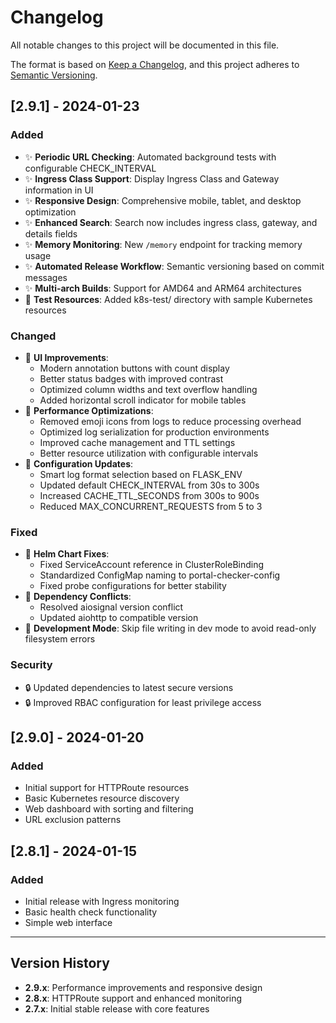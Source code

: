 # Changelog

All notable changes to this project will be documented in this file.

The format is based on [Keep a Changelog](https://keepachangelog.com/en/1.0.0/),
and this project adheres to [Semantic Versioning](https://semver.org/spec/v2.0.0.html).

## [2.9.1] - 2024-01-23

### Added
- ✨ **Periodic URL Checking**: Automated background tests with configurable CHECK_INTERVAL
- ✨ **Ingress Class Support**: Display Ingress Class and Gateway information in UI
- ✨ **Responsive Design**: Comprehensive mobile, tablet, and desktop optimization
- ✨ **Enhanced Search**: Search now includes ingress class, gateway, and details fields
- ✨ **Memory Monitoring**: New `/memory` endpoint for tracking memory usage
- ✨ **Automated Release Workflow**: Semantic versioning based on commit messages
- ✨ **Multi-arch Builds**: Support for AMD64 and ARM64 architectures
- 📝 **Test Resources**: Added k8s-test/ directory with sample Kubernetes resources

### Changed
- 🎨 **UI Improvements**: 
  - Modern annotation buttons with count display
  - Better status badges with improved contrast
  - Optimized column widths and text overflow handling
  - Added horizontal scroll indicator for mobile tables
- 🚀 **Performance Optimizations**:
  - Removed emoji icons from logs to reduce processing overhead
  - Optimized log serialization for production environments
  - Improved cache management and TTL settings
  - Better resource utilization with configurable intervals
- 🔧 **Configuration Updates**:
  - Smart log format selection based on FLASK_ENV
  - Updated default CHECK_INTERVAL from 30s to 300s
  - Increased CACHE_TTL_SECONDS from 300s to 900s
  - Reduced MAX_CONCURRENT_REQUESTS from 5 to 3

### Fixed
- 🐛 **Helm Chart Fixes**:
  - Fixed ServiceAccount reference in ClusterRoleBinding
  - Standardized ConfigMap naming to portal-checker-config
  - Fixed probe configurations for better stability
- 🐛 **Dependency Conflicts**:
  - Resolved aiosignal version conflict
  - Updated aiohttp to compatible version
- 🐛 **Development Mode**: Skip file writing in dev mode to avoid read-only filesystem errors

### Security
- 🔒 Updated dependencies to latest secure versions
- 🔒 Improved RBAC configuration for least privilege access

## [2.9.0] - 2024-01-20

### Added
- Initial support for HTTPRoute resources
- Basic Kubernetes resource discovery
- Web dashboard with sorting and filtering
- URL exclusion patterns

## [2.8.1] - 2024-01-15

### Added
- Initial release with Ingress monitoring
- Basic health check functionality
- Simple web interface

---

## Version History

- **2.9.x**: Performance improvements and responsive design
- **2.8.x**: HTTPRoute support and enhanced monitoring
- **2.7.x**: Initial stable release with core features